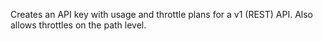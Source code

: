 Creates an API key with usage and throttle plans for a v1 (REST) API. Also allows throttles on the path level.
